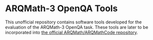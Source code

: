 # ARQMath-3 OpenQA Tools

This unofficial repository contains software tools developed for the evaluation
of the ARQMath-3 OpenQA task. These tools are later to be incorporated into [the
official ARQMath/ARQMathCode repository][1].

 [1]: https://github.com/ARQMath/ARQMathCode
